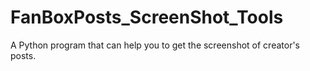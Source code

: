 # FanBoxPosts_ScreenShot_Tools
A Python program that can help you to get the screenshot of creator's posts.
